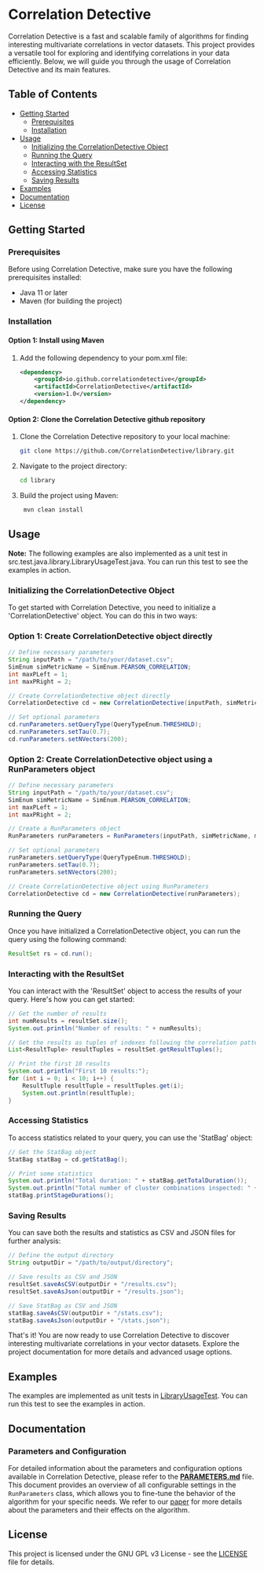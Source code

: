 # Correlation Detective

Correlation Detective is a fast and scalable family of algorithms for finding interesting multivariate correlations in vector datasets. This project provides a versatile tool for exploring and identifying correlations in your data efficiently. Below, we will guide you through the usage of Correlation Detective and its main features.

## Table of Contents

- [Getting Started](#getting-started)
    - [Prerequisites](#prerequisites)
    - [Installation](#installation)
- [Usage](#usage)
    - [Initializing the CorrelationDetective Object](#initializing-the-correlationdetective-object)
    - [Running the Query](#running-the-query)
    - [Interacting with the ResultSet](#interacting-with-the-resultset)
    - [Accessing Statistics](#accessing-statistics)
    - [Saving Results](#saving-results)
- [Examples](#examples)
- [Documentation](#documentation)
- [License](#license)

## Getting Started

### Prerequisites

Before using Correlation Detective, make sure you have the following prerequisites installed:

- Java 11 or later
- Maven (for building the project)

### Installation

#### Option 1: Install using Maven
1. Add the following dependency to your pom.xml file:

   ```xml
   <dependency>
       <groupId>io.github.correlationdetective</groupId>
       <artifactId>CorrelationDetective</artifactId>
       <version>1.0</version>
   </dependency>
   ```

#### Option 2: Clone the Correlation Detective github repository
1. Clone the Correlation Detective repository to your local machine:

   ```bash
   git clone https://github.com/CorrelationDetective/library.git
    ```
2. Navigate to the project directory:

   ```bash
   cd library
   ```
3. Build the project using Maven:

   ```bash
    mvn clean install
    ```


## Usage
**Note:** The following examples are also implemented as a unit test in src.test.java.library.LibraryUsageTest.java.
You can run this test to see the examples in action.

### Initializing the CorrelationDetective Object
To get started with Correlation Detective, you need to initialize a 'CorrelationDetective' object. You can do this in two ways:

### Option 1: Create CorrelationDetective object directly
```java
// Define necessary parameters
String inputPath = "/path/to/your/dataset.csv";
SimEnum simMetricName = SimEnum.PEARSON_CORRELATION;
int maxPLeft = 1;
int maxPRight = 2;

// Create CorrelationDetective object directly
CorrelationDetective cd = new CorrelationDetective(inputPath, simMetricName, maxPLeft, maxPRight);

// Set optional parameters
cd.runParameters.setQueryType(QueryTypeEnum.THRESHOLD);
cd.runParameters.setTau(0.7);
cd.runParameters.setNVectors(200);
```

### Option 2: Create CorrelationDetective object using a RunParameters object
```java
// Define necessary parameters
String inputPath = "/path/to/your/dataset.csv";
SimEnum simMetricName = SimEnum.PEARSON_CORRELATION;
int maxPLeft = 1;
int maxPRight = 2;

// Create a RunParameters object
RunParameters runParameters = RunParameters(inputPath, simMetricName, maxPLeft, maxPRight);

// Set optional parameters
runParameters.setQueryType(QueryTypeEnum.THRESHOLD);
runParameters.setTau(0.7);
runParameters.setNVectors(200);

// Create CorrelationDetective object using RunParameters
CorrelationDetective cd = new CorrelationDetective(runParameters);
```

### Running the Query
Once you have initialized a CorrelationDetective object, you can run the query using the following command:
```java
ResultSet rs = cd.run();
```

### Interacting with the ResultSet
You can interact with the 'ResultSet' object to access the results of your query. Here's how you can get started:
```java
// Get the number of results
int numResults = resultSet.size();
System.out.println("Number of results: " + numResults);

// Get the results as tuples of indexes following the correlation pattern (x, (y, z))
List<ResultTuple> resultTuples = resultSet.getResultTuples();

// Print the first 10 results
System.out.println("First 10 results:");
for (int i = 0; i < 10; i++) {
    ResultTuple resultTuple = resultTuples.get(i);
    System.out.println(resultTuple);
}
```

### Accessing Statistics
To access statistics related to your query, you can use the 'StatBag' object:
```java
// Get the StatBag object
StatBag statBag = cd.getStatBag();

// Print some statistics
System.out.println("Total duration: " + statBag.getTotalDuration());
System.out.println("Total number of cluster combinations inspected: " + statBag.getNCCs());
statBag.printStageDurations();
```

### Saving Results
You can save both the results and statistics as CSV and JSON files for further analysis:
```java
// Define the output directory
String outputDir = "/path/to/output/directory";

// Save results as CSV and JSON
resultSet.saveAsCSV(outputDir + "/results.csv");
resultSet.saveAsJson(outputDir + "/results.json");

// Save StatBag as CSV and JSON
statBag.saveAsCSV(outputDir + "/stats.csv");
statBag.saveAsJson(outputDir + "/stats.json");
```

That's it! You are now ready to use Correlation Detective to discover interesting multivariate correlations in your vector datasets.
Explore the project documentation for more details and advanced usage options.

## Examples
The examples are implemented as unit tests in [LibraryUsageTest](src/test/java/library/LibraryUsageTest.java). 
You can run this test to see the examples in action.

## Documentation
### Parameters and Configuration

For detailed information about the parameters and configuration options available in Correlation Detective, 
please refer to the [**PARAMETERS.md**](PARAMETERS.md) file. 
This document provides an overview of all configurable settings in the `RunParameters` class, 
which allows you to fine-tune the behavior of the algorithm for your specific needs.
We refer to our [paper](https://vldb.org/pvldb/vol15/p1266-papapetrou.pdf) for more details about the parameters and their effects on the algorithm.

## License
This project is licensed under the GNU GPL v3 License - see the [LICENSE](LICENSE) file for details.